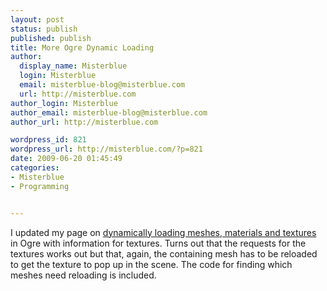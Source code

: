 ```yaml
---
layout: post
status: publish
published: publish
title: More Ogre Dynamic Loading
author:
  display_name: Misterblue
  login: Misterblue
  email: misterblue-blog@misterblue.com
  url: http://misterblue.com
author_login: Misterblue
author_email: misterblue-blog@misterblue.com
author_url: http://misterblue.com

wordpress_id: 821
wordpress_url: http://misterblue.com/?p=821
date: 2009-06-20 01:45:49
categories:
- Misterblue
- Programming


---
```

I updated my page on <a href="http://misterblue.com/programming/dynamic-ogre-resources">dynamically loading meshes, materials and textures</a> in Ogre with information for textures. Turns out that the requests for the textures works out but that, again, the containing mesh has to be reloaded to get the texture to pop up in the scene. The code for finding which meshes need reloading is included.
